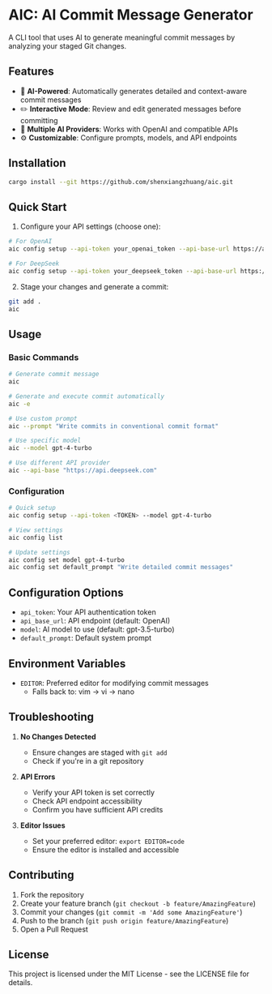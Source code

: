 # AIC: AI Commit Message Generator

A CLI tool that uses AI to generate meaningful commit messages by analyzing your staged Git changes.

## Features

- 🤖 **AI-Powered**: Automatically generates detailed and context-aware commit messages
- ✏️ **Interactive Mode**: Review and edit generated messages before committing
- 🔌 **Multiple AI Providers**: Works with OpenAI and compatible APIs
- ⚙️ **Customizable**: Configure prompts, models, and API endpoints

## Installation

```bash
cargo install --git https://github.com/shenxiangzhuang/aic.git
```

## Quick Start

1. Configure your API settings (choose one):

```bash
# For OpenAI
aic config setup --api-token your_openai_token --api-base-url https://api.openai.com --model gpt-3.5-turbo

# For DeepSeek
aic config setup --api-token your_deepseek_token --api-base-url https://api.deepseek.com --model deepseek-chat
```

2. Stage your changes and generate a commit:
```bash
git add .
aic
```

## Usage

### Basic Commands

```bash
# Generate commit message
aic

# Generate and execute commit automatically
aic -e

# Use custom prompt
aic --prompt "Write commits in conventional commit format"

# Use specific model
aic --model gpt-4-turbo

# Use different API provider
aic --api-base "https://api.deepseek.com"
```

### Configuration

```bash
# Quick setup
aic config setup --api-token <TOKEN> --model gpt-4-turbo

# View settings
aic config list

# Update settings
aic config set model gpt-4-turbo
aic config set default_prompt "Write detailed commit messages"
```

## Configuration Options

- `api_token`: Your API authentication token
- `api_base_url`: API endpoint (default: OpenAI)
- `model`: AI model to use (default: gpt-3.5-turbo)
- `default_prompt`: Default system prompt

## Environment Variables

- `EDITOR`: Preferred editor for modifying commit messages
  - Falls back to: vim → vi → nano

## Troubleshooting

1. **No Changes Detected**
   - Ensure changes are staged with `git add`
   - Check if you're in a git repository

2. **API Errors**
   - Verify your API token is set correctly
   - Check API endpoint accessibility
   - Confirm you have sufficient API credits

3. **Editor Issues**
   - Set your preferred editor: `export EDITOR=code`
   - Ensure the editor is installed and accessible

## Contributing

1. Fork the repository
2. Create your feature branch (`git checkout -b feature/AmazingFeature`)
3. Commit your changes (`git commit -m 'Add some AmazingFeature'`)
4. Push to the branch (`git push origin feature/AmazingFeature`)
5. Open a Pull Request

## License

This project is licensed under the MIT License - see the LICENSE file for details.
